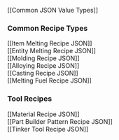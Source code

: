 [[Common JSON Value Types]]  

### Common Recipe Types
[[Item Melting Recipe JSON]]  
[[Entity Melting Recipe JSON]]  
[[Molding Recipe JSON]]  
[[Alloying Recipe JSON]]  
[[Casting Recipe JSON]]  
[[Melting Fuel Recipe JSON]]  

### Tool Recipes
[[Material Recipe JSON]]  
[[Part Builder Pattern Recipe JSON]]  
[[Tinker Tool Recipe JSON]]  